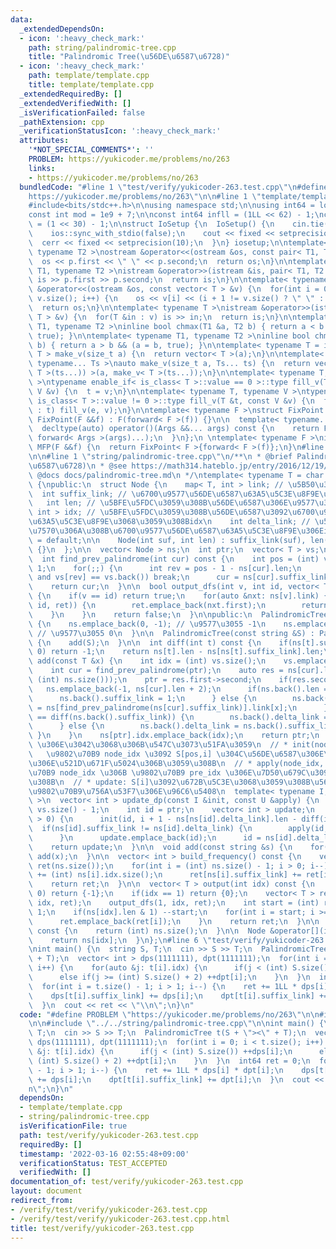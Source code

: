 ```yaml
---
data:
  _extendedDependsOn:
  - icon: ':heavy_check_mark:'
    path: string/palindromic-tree.cpp
    title: "Palindromic Tree(\u56DE\u6587\u6728)"
  - icon: ':heavy_check_mark:'
    path: template/template.cpp
    title: template/template.cpp
  _extendedRequiredBy: []
  _extendedVerifiedWith: []
  _isVerificationFailed: false
  _pathExtension: cpp
  _verificationStatusIcon: ':heavy_check_mark:'
  attributes:
    '*NOT_SPECIAL_COMMENTS*': ''
    PROBLEM: https://yukicoder.me/problems/no/263
    links:
    - https://yukicoder.me/problems/no/263
  bundledCode: "#line 1 \"test/verify/yukicoder-263.test.cpp\"\n#define PROBLEM \"\
    https://yukicoder.me/problems/no/263\"\n\n#line 1 \"template/template.cpp\"\n\
    #include<bits/stdc++.h>\n\nusing namespace std;\n\nusing int64 = long long;\n\
    const int mod = 1e9 + 7;\n\nconst int64 infll = (1LL << 62) - 1;\nconst int inf\
    \ = (1 << 30) - 1;\n\nstruct IoSetup {\n  IoSetup() {\n    cin.tie(nullptr);\n\
    \    ios::sync_with_stdio(false);\n    cout << fixed << setprecision(10);\n  \
    \  cerr << fixed << setprecision(10);\n  }\n} iosetup;\n\ntemplate< typename T1,\
    \ typename T2 >\nostream &operator<<(ostream &os, const pair< T1, T2 >& p) {\n\
    \  os << p.first << \" \" << p.second;\n  return os;\n}\n\ntemplate< typename\
    \ T1, typename T2 >\nistream &operator>>(istream &is, pair< T1, T2 > &p) {\n \
    \ is >> p.first >> p.second;\n  return is;\n}\n\ntemplate< typename T >\nostream\
    \ &operator<<(ostream &os, const vector< T > &v) {\n  for(int i = 0; i < (int)\
    \ v.size(); i++) {\n    os << v[i] << (i + 1 != v.size() ? \" \" : \"\");\n  }\n\
    \  return os;\n}\n\ntemplate< typename T >\nistream &operator>>(istream &is, vector<\
    \ T > &v) {\n  for(T &in : v) is >> in;\n  return is;\n}\n\ntemplate< typename\
    \ T1, typename T2 >\ninline bool chmax(T1 &a, T2 b) { return a < b && (a = b,\
    \ true); }\n\ntemplate< typename T1, typename T2 >\ninline bool chmin(T1 &a, T2\
    \ b) { return a > b && (a = b, true); }\n\ntemplate< typename T = int64 >\nvector<\
    \ T > make_v(size_t a) {\n  return vector< T >(a);\n}\n\ntemplate< typename T,\
    \ typename... Ts >\nauto make_v(size_t a, Ts... ts) {\n  return vector< decltype(make_v<\
    \ T >(ts...)) >(a, make_v< T >(ts...));\n}\n\ntemplate< typename T, typename V\
    \ >\ntypename enable_if< is_class< T >::value == 0 >::type fill_v(T &t, const\
    \ V &v) {\n  t = v;\n}\n\ntemplate< typename T, typename V >\ntypename enable_if<\
    \ is_class< T >::value != 0 >::type fill_v(T &t, const V &v) {\n  for(auto &e\
    \ : t) fill_v(e, v);\n}\n\ntemplate< typename F >\nstruct FixPoint : F {\n  explicit\
    \ FixPoint(F &&f) : F(forward< F >(f)) {}\n\n  template< typename... Args >\n\
    \  decltype(auto) operator()(Args &&... args) const {\n    return F::operator()(*this,\
    \ forward< Args >(args)...);\n  }\n};\n \ntemplate< typename F >\ninline decltype(auto)\
    \ MFP(F &&f) {\n  return FixPoint< F >{forward< F >(f)};\n}\n#line 4 \"test/verify/yukicoder-263.test.cpp\"\
    \n\n#line 1 \"string/palindromic-tree.cpp\"\n/**\n * @brief Palindromic Tree(\u56DE\
    \u6587\u6728)\n * @see https://math314.hateblo.jp/entry/2016/12/19/005919\n *\
    \ @docs docs/palindromic-tree.md\n */\ntemplate< typename T = char >\nstruct PalindromicTree\
    \ {\npublic:\n  struct Node {\n    map< T, int > link; // \u5B50\u306Eidx\n  \
    \  int suffix_link; // \u6700\u9577\u56DE\u6587\u63A5\u5C3E\u8F9E\u306Eidx\n \
    \   int len; // \u5BFE\u5FDC\u3059\u308B\u56DE\u6587\u306E\u9577\u3055\n    vector<\
    \ int > idx; // \u5BFE\u5FDC\u3059\u308B\u56DE\u6587\u3092\u6700\u9577\u56DE\u6587\
    \u63A5\u5C3E\u8F9E\u3068\u3059\u308Bidx\n    int delta_link; // \u5DEE\u5206\u304C\
    \u7570\u306A\u308B\u6700\u9577\u56DE\u6587\u63A5\u5C3E\u8F9E\u306Eidx\n\n    Node()\
    \ = default;\n\n    Node(int suf, int len) : suffix_link(suf), len(len), delta_link(-1)\
    \ {}\n  };\n\n  vector< Node > ns;\n  int ptr;\n  vector< T > vs;\n\nprivate:\n\
    \  int find_prev_palindrome(int cur) const {\n    int pos = (int) vs.size() -\
    \ 1;\n    for(;;) {\n      int rev = pos - 1 - ns[cur].len;\n      if(rev >= 0\
    \ and vs[rev] == vs.back()) break;\n      cur = ns[cur].suffix_link;\n    }\n\
    \    return cur;\n  }\n\n  bool output_dfs(int v, int id, vector< T > &ret) const\
    \ {\n    if(v == id) return true;\n    for(auto &nxt: ns[v].link) {\n      if(output_dfs(nxt.second,\
    \ id, ret)) {\n        ret.emplace_back(nxt.first);\n        return true;\n  \
    \    }\n    }\n    return false;\n  }\n\npublic:\n  PalindromicTree() : ptr(0)\
    \ {\n    ns.emplace_back(0, -1); // \u9577\u3055 -1\n    ns.emplace_back(0, 0);\
    \ // \u9577\u3055 0\n  }\n\n  PalindromicTree(const string &S) : PalindromicTree()\
    \ {\n    add(S);\n  }\n\n  int diff(int t) const {\n    if(ns[t].suffix_link <=\
    \ 0) return -1;\n    return ns[t].len - ns[ns[t].suffix_link].len;\n  }\n\n  int\
    \ add(const T &x) {\n    int idx = (int) vs.size();\n    vs.emplace_back(x);\n\
    \    int cur = find_prev_palindrome(ptr);\n    auto res = ns[cur].link.insert(make_pair(x,\
    \ (int) ns.size()));\n    ptr = res.first->second;\n    if(res.second) {\n   \
    \   ns.emplace_back(-1, ns[cur].len + 2);\n      if(ns.back().len == 1) {\n  \
    \      ns.back().suffix_link = 1;\n      } else {\n        ns.back().suffix_link\
    \ = ns[find_prev_palindrome(ns[cur].suffix_link)].link[x];\n      }\n      if(diff(ptr)\
    \ == diff(ns.back().suffix_link)) {\n        ns.back().delta_link = ns[ns.back().suffix_link].delta_link;\n\
    \      } else {\n        ns.back().delta_link = ns.back().suffix_link;\n     \
    \ }\n    }\n    ns[ptr].idx.emplace_back(idx);\n    return ptr;\n  }\n\n  // add(x)\
    \ \u306E\u3042\u3068\u306B\u547C\u3073\u51FA\u3059\n  // * init(node_idx, pos):\
    \   \u9802\u70B9 node_idx \u3092 S[pos,i] \u304C\u56DE\u6587\u306E\u3068\u304D\
    \u306E\u521D\u671F\u5024\u306B\u3059\u308B\n  // * apply(node_idx, pre_idx): \u9802\
    \u70B9 node_idx \u306B \u9802\u70B9 pre_idx \u306E\u7D50\u679C\u3092\u52A0\u3048\
    \u308B\n  // * update: S[i]\u3092\u672B\u5C3E\u3068\u3059\u308B\u56DE\u6587\u306E\
    \u9802\u70B9\u756A\u53F7\u306E\u96C6\u5408\n  template< typename I, typename U\
    \ >\n  vector< int > update_dp(const I &init, const U &apply) {\n    int i = (int)\
    \ vs.size() - 1;\n    int id = ptr;\n    vector< int > update;\n    while(ns[id].len\
    \ > 0) {\n      init(id, i + 1 - ns[ns[id].delta_link].len - diff(id));\n    \
    \  if(ns[id].suffix_link != ns[id].delta_link) {\n        apply(id, ns[id].suffix_link);\n\
    \      }\n      update.emplace_back(id);\n      id = ns[id].delta_link;\n    }\n\
    \    return update;\n  }\n\n  void add(const string &s) {\n    for(auto &x: s)\
    \ add(x);\n  }\n\n  vector< int > build_frequency() const {\n    vector< int >\
    \ ret(ns.size());\n    for(int i = (int) ns.size() - 1; i > 0; i--) {\n      ret[i]\
    \ += (int) ns[i].idx.size();\n      ret[ns[i].suffix_link] += ret[i];\n    }\n\
    \    return ret;\n  }\n\n  vector< T > output(int idx) const {\n    if(idx ==\
    \ 0) return {-1};\n    if(idx == 1) return {0};\n    vector< T > ret;\n    output_dfs(0,\
    \ idx, ret);\n    output_dfs(1, idx, ret);\n    int start = (int) ret.size() -\
    \ 1;\n    if(ns[idx].len & 1) --start;\n    for(int i = start; i >= 0; i--) {\n\
    \      ret.emplace_back(ret[i]);\n    }\n    return ret;\n  }\n\n  int size()\
    \ const {\n    return (int) ns.size();\n  }\n\n  Node &operator[](int idx) {\n\
    \    return ns[idx];\n  }\n};\n#line 6 \"test/verify/yukicoder-263.test.cpp\"\n\
    \nint main() {\n  string S, T;\n  cin >> S >> T;\n  PalindromicTree t(S + \"><\"\
    \ + T);\n  vector< int > dps(1111111), dpt(1111111);\n  for(int i = 0; i < t.size();\
    \ i++) {\n    for(auto &j: t[i].idx) {\n      if(j < (int) S.size()) ++dps[i];\n\
    \      else if(j >= (int) S.size() + 2) ++dpt[i];\n    }\n  }\n  int64 ret = 0;\n\
    \  for(int i = t.size() - 1; i > 1; i--) {\n    ret += 1LL * dps[i] * dpt[i];\n\
    \    dps[t[i].suffix_link] += dps[i];\n    dpt[t[i].suffix_link] += dpt[i];\n\
    \  }\n  cout << ret << \"\\n\";\n}\n"
  code: "#define PROBLEM \"https://yukicoder.me/problems/no/263\"\n\n#include \"../../template/template.cpp\"\
    \n\n#include \"../../string/palindromic-tree.cpp\"\n\nint main() {\n  string S,\
    \ T;\n  cin >> S >> T;\n  PalindromicTree t(S + \"><\" + T);\n  vector< int >\
    \ dps(1111111), dpt(1111111);\n  for(int i = 0; i < t.size(); i++) {\n    for(auto\
    \ &j: t[i].idx) {\n      if(j < (int) S.size()) ++dps[i];\n      else if(j >=\
    \ (int) S.size() + 2) ++dpt[i];\n    }\n  }\n  int64 ret = 0;\n  for(int i = t.size()\
    \ - 1; i > 1; i--) {\n    ret += 1LL * dps[i] * dpt[i];\n    dps[t[i].suffix_link]\
    \ += dps[i];\n    dpt[t[i].suffix_link] += dpt[i];\n  }\n  cout << ret << \"\\\
    n\";\n}\n"
  dependsOn:
  - template/template.cpp
  - string/palindromic-tree.cpp
  isVerificationFile: true
  path: test/verify/yukicoder-263.test.cpp
  requiredBy: []
  timestamp: '2022-03-16 02:55:48+09:00'
  verificationStatus: TEST_ACCEPTED
  verifiedWith: []
documentation_of: test/verify/yukicoder-263.test.cpp
layout: document
redirect_from:
- /verify/test/verify/yukicoder-263.test.cpp
- /verify/test/verify/yukicoder-263.test.cpp.html
title: test/verify/yukicoder-263.test.cpp
---
```

